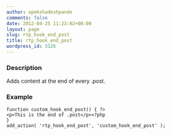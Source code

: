 ```yaml
---
author: apekshadeshpande
comments: false
date: 2012-04-25 11:23:02+00:00
layout: page
slug: rtp_hook_end_post
title: rtp_hook_end_post
wordpress_id: 3126
---
```


### Description


Adds content at the end of every .post.


### Example



    
    function custom_hook_end_post() { ?>
    <p>This is the end of .post</p><?php
    }
    add_action( 'rtp_hook_end_post', 'custom_hook_end_post' );
